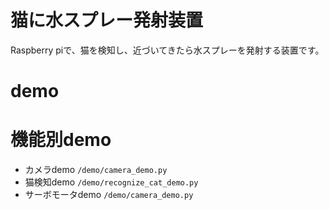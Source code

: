 # 猫に水スプレー発射装置

Raspberry piで、猫を検知し、近づいてきたら水スプレーを発射する装置です。

# demo


# 機能別demo

- カメラdemo
  `/demo/camera_demo.py`
- 猫検知demo
  `/demo/recognize_cat_demo.py`
- サーボモータdemo
  `/demo/camera_demo.py`
